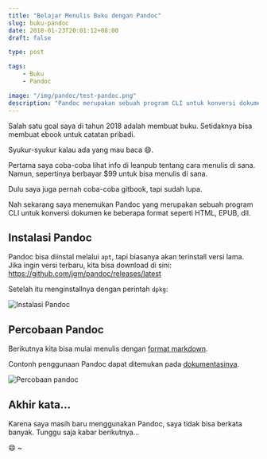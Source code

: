 ```yaml
---
title: "Belajar Menulis Buku dengan Pandoc"
slug: buku-pandoc
date: 2018-01-23T20:01:12+08:00
draft: false

type: post

tags:
    - Buku
    - Pandoc

image: "/img/pandoc/test-pandoc.png"
description: "Pandoc merupakan sebuah program CLI untuk konversi dokumen ke beberapa format seperti HTML, EPUB, dll"
---
```


Salah satu goal saya di tahun 2018 adalah membuat buku. Setidaknya
bisa membuat ebook untuk catatan pribadi.

Syukur-syukur kalau ada yang mau baca 😄.

Pertama saya coba-coba lihat info di leanpub tentang
cara menulis di sana. Namun, sepertinya berbayar $99
untuk bisa menulis di sana.

Dulu saya juga pernah coba-coba gitbook, tapi sudah lupa.

Nah sekarang saya menemukan Pandoc yang merupakan
sebuah program CLI untuk konversi dokumen ke beberapa
format seperti HTML, EPUB, dll.

## Instalasi Pandoc

Pandoc bisa diinstal melalui `apt`, tapi biasanya
akan terinstall versi lama. Jika ingin versi
terbaru, kita bisa download di sini: https://github.com/jgm/pandoc/releases/latest

Setelah itu menginstallnya dengan perintah `dpkg`:

![Instalasi Pandoc](/img/pandoc/instalasi-pandoc.png)

## Percobaan Pandoc

Berikutnya kita bisa mulai menulis dengan [format markdown](https://www.petanikode.com/markdown-pemula/).

Contonh penggunaan Pandoc dapat ditemukan pada [dokumentasinya](https://pandoc.org/getting-started.html).

![Percobaan pandoc](/img/pandoc/test-pandoc.png)

## Akhir kata...

Karena saya masih baru menggunakan Pandoc, saya tidak bisa berkata banyak. 
Tunggu saja kabar berikutnya...

😄 ~

